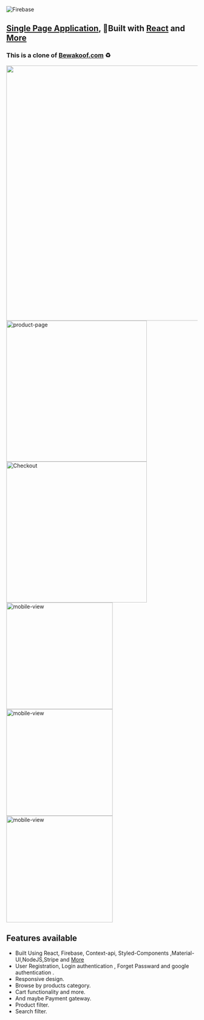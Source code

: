 ![Firebase](https://miro.medium.com/max/220/1*SzrSsS1stZQ7ipYObndbAw.png)
## [Single Page Application](https://ecommerce-24a88.web.app/), 🚀Built with [React](https://reactjs.org/) and [More](https://github.com/soumyajitmohapatra/ecommerce/blob/main/package.json#L5)
###  This is a clone of [Bewakoof.com](bewakoof.com) ♻

[<img src="https://github.com/soumyajitmohapatra/ecommerce/blob/main/Assest/Home.jpg"  width="670" />](https://ecommerce-24a88.web.app/)
[<img src="https://github.com/soumyajitmohapatra/ecommerce/blob/main/Assest/Product.jpg" alt="product-page" width="370"/>](https://ecommerce-24a88.web.app/men-clothing)
[<img src="https://github.com/soumyajitmohapatra/ecommerce/blob/main/Assest/Checkout.jpg" alt="Checkout" width="370"/>](https://ecommerce-24a88.web.app/women-clothing)
[<img src="https://github.com/soumyajitmohapatra/ecommerce/blob/main/Assest/Product-mob.jpg" alt="mobile-view" height="280"/>](https://ecommerce-24a88.web.app/women-clothing)
[<img src="https://github.com/soumyajitmohapatra/ecommerce/blob/main/Assest/Checkout-mob.jpg" alt="mobile-view" height="280"/>](https://ecommerce-24a88.web.app/bag)
[<img src="https://github.com/soumyajitmohapatra/ecommerce/blob/main/Assest/Login-mob.jpg" alt="mobile-view" height="280"/>](https://ecommerce-24a88.web.app/login)




## Features available 

- Built Using React, Firebase, Context-api, Styled-Components ,Material-UI,NodeJS,Stripe and [More](https://github.com/soumyajitmohapatra/ecommerce/blob/main/package.json#L5)
- User Registration, Login authentication , Forget Passward and google authentication .
- Responsive design.
- Browse by products category.
- Cart functionality and more.
- And maybe Payment gateway.
- Product filter.
- Search filter.


